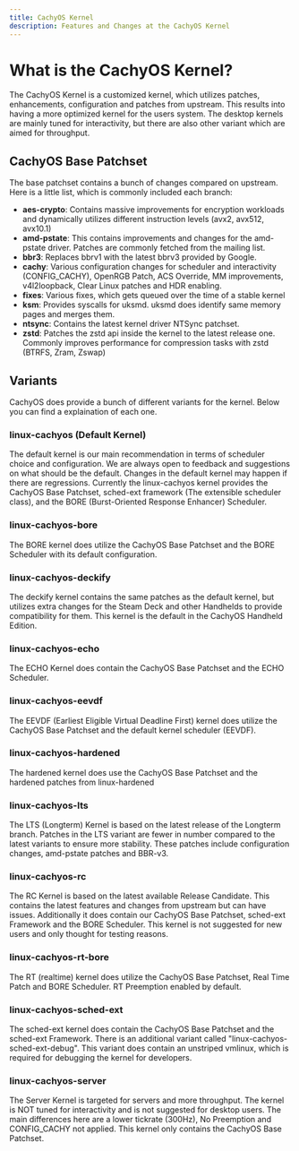 ```yaml
---
title: CachyOS Kernel
description: Features and Changes at the CachyOS Kernel
---
```


# What is the CachyOS Kernel?

The CachyOS Kernel is a customized kernel, which utilizes patches, enhancements, configuration and patches from upstream.
This results into having a more optimized kernel for the users system. The desktop kernels are mainly tuned for interactivity, but there are also other variant which are aimed for throughput.


## CachyOS Base Patchset

The base patchset contains a bunch of changes compared on upstream. Here is a little list, which is commonly included each branch:

- **aes-crypto**: Contains massive improvements for encryption workloads and dynamically utilizes different instruction levels (avx2, avx512, avx10.1)
- **amd-pstate**: This contains improvements and changes for the amd-pstate driver. Patches are commonly fetched from the mailing list.
- **bbr3**: Replaces bbrv1 with the latest bbrv3 provided by Google.
- **cachy**: Various configuration changes for scheduler and interactivity (CONFIG_CACHY), OpenRGB Patch, ACS Override, MM improvements, v4l2loopback, Clear Linux patches and HDR enabling.
- **fixes**: Various fixes, which gets queued over the time of a stable kernel
- **ksm**: Provides syscalls for uksmd. uksmd does identify same memory pages and merges them.
- **ntsync**: Contains the latest kernel driver NTSync patchset.
- **zstd**: Patches the zstd api inside the kernel to the latest release one. Commonly improves performance for compression tasks with zstd (BTRFS, Zram, Zswap)

## Variants

CachyOS does provide a bunch of different variants for the kernel. Below you can find a explaination of each one.


### linux-cachyos (Default Kernel)

The default kernel is our main recommendation in terms of scheduler choice and configuration. We are always open to feedback and
suggestions on what should be the default. Changes in the default kernel may happen if there are regressions.
Currently the linux-cachyos kernel provides the CachyOS Base Patchset, sched-ext framework (The extensible scheduler class), and the BORE (Burst-Oriented Response Enhancer) Scheduler.

### linux-cachyos-bore

The BORE kernel does utilize the CachyOS Base Patchset and the BORE Scheduler with its default configuration.

### linux-cachyos-deckify

The deckify kernel contains the same patches as the default kernel, but utilizes extra changes for the Steam Deck and other Handhelds to provide compatibility for them.
This kernel is the default in the CachyOS Handheld Edition.

### linux-cachyos-echo

The ECHO Kernel does contain the CachyOS Base Patchset and the ECHO Scheduler.

### linux-cachyos-eevdf

The EEVDF (Earliest Eligible Virtual Deadline First) kernel does utilize the CachyOS Base Patchset and the default kernel scheduler (EEVDF).

### linux-cachyos-hardened

The hardened kernel does use the CachyOS Base Patchset and the hardened patches from linux-hardened

### linux-cachyos-lts

The LTS (Longterm) Kernel is based on the latest release of the Longterm branch. Patches in the LTS variant are fewer in number
compared to the latest variants to ensure more stability. These patches include configuration changes, amd-pstate patches and BBR-v3.

### linux-cachyos-rc

The RC Kernel is based on the latest available Release Candidate. This contains the latest features and changes from upstream but can have issues.
Additionally it does contain our CachyOS Base Patchset, sched-ext Framework and the BORE Scheduler.
This kernel is not suggested for new users and only thought for testing reasons.

### linux-cachyos-rt-bore

The RT (realtime) kernel does utilize the CachyOS Base Patchset, Real Time Patch and BORE Scheduler. RT Preemption enabled by default.

### linux-cachyos-sched-ext

The sched-ext kernel does contain the CachyOS Base Patchset and the sched-ext Framework. There is an additional variant called "linux-cachyos-sched-ext-debug". This variant does contain an unstriped vmlinux, which is required for debugging the kernel for developers.

### linux-cachyos-server

The Server Kernel is targeted for servers and more throughput. The kernel is NOT tuned for interactivity and is not suggested for desktop users.
The main differences here are a lower tickrate (300Hz), No Preemption and CONFIG_CACHY not applied. This kernel only contains the CachyOS Base Patchset.
